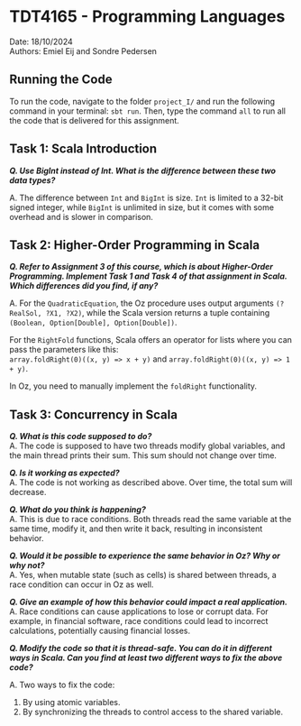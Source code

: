 # TDT4165 - Programming Languages

Date: 18/10/2024  
Authors: Emiel Eij and Sondre Pedersen

<div style="page-break-after: always"></div>

## Running the Code

To run the code, navigate to the folder `project_I/` and run the following command in your terminal: `sbt run`. Then, type the command `all` to run all the code that is delivered for this assignment.

## Task 1: Scala Introduction

***Q. Use BigInt instead of Int. What is the difference between these two data types?***

A. The difference between `Int` and `BigInt` is size. `Int` is limited to a 32-bit signed integer, while `BigInt` is unlimited in size, but it comes with some overhead and is slower in comparison.

## Task 2: Higher-Order Programming in Scala

***Q. Refer to Assignment 3 of this course, which is about Higher-Order Programming. Implement Task 1 and Task 4 of that assignment in Scala. Which differences did you find, if any?***

A. For the `QuadraticEquation`, the Oz procedure uses output arguments `(?RealSol, ?X1, ?X2)`, while the Scala version returns a tuple containing `(Boolean, Option[Double], Option[Double])`.

For the `RightFold` functions, Scala offers an operator for lists where you can pass the parameters like this:  
`array.foldRight(0)((x, y) => x + y)` and `array.foldRight(0)((x, y) => 1 + y)`.

In Oz, you need to manually implement the `foldRight` functionality.

## Task 3: Concurrency in Scala

***Q. What is this code supposed to do?***  
A. The code is supposed to have two threads modify global variables, and the main thread prints their sum. This sum should not change over time.

***Q. Is it working as expected?***  
A. The code is not working as described above. Over time, the total sum will decrease.

***Q. What do you think is happening?***  
A. This is due to race conditions. Both threads read the same variable at the same time, modify it, and then write it back, resulting in inconsistent behavior.

***Q. Would it be possible to experience the same behavior in Oz? Why or why not?***  
A. Yes, when mutable state (such as cells) is shared between threads, a race condition can occur in Oz as well.

***Q. Give an example of how this behavior could impact a real application.***  
A. Race conditions can cause applications to lose or corrupt data. For example, in financial software, race conditions could lead to incorrect calculations, potentially causing financial losses.

***Q. Modify the code so that it is thread-safe. You can do it in different ways in Scala. Can you find at least two different ways to fix the above code?***

A. Two ways to fix the code:
1. By using atomic variables.
2. By synchronizing the threads to control access to the shared variable.